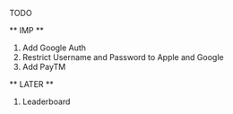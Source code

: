 TODO

** IMP **
1. Add Google Auth
2. Restrict Username and Password to Apple and Google
3. Add PayTM

** LATER **
1. Leaderboard